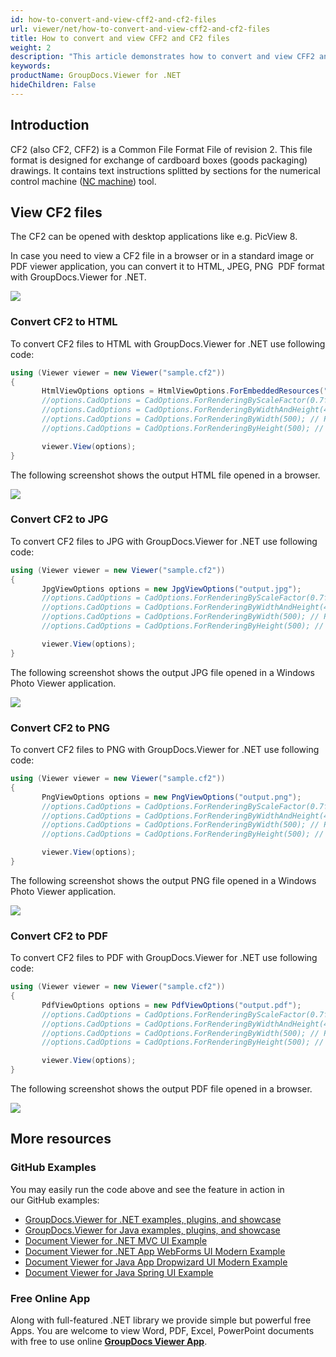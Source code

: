 ```yaml
---
id: how-to-convert-and-view-cff2-and-cf2-files
url: viewer/net/how-to-convert-and-view-cff2-and-cf2-files
title: How to convert and view CFF2 and CF2 files
weight: 2
description: "This article demonstrates how to convert and view CFF2 and CF2 files with GroupDocs.Viewer within your .NET applications."
keywords: 
productName: GroupDocs.Viewer for .NET
hideChildren: False
---
```

## Introduction

CF2 (also CF2, CFF2) is a Common File Format File of revision 2. This file format is designed for exchange of cardboard boxes (goods packaging) drawings. It contains text instructions splitted by sections for the numerical control machine ([NC machine](https://en.wikipedia.org/wiki/Numerical_control)) tool.

## View CF2 files

The CF2 can be opened with desktop applications like e.g. PicView 8.

In case you need to view a CF2 file in a browser or in a standard image or PDF viewer application, you can convert it to HTML, JPEG, PNG  PDF format with GroupDocs.Viewer for .NET. 

![](viewer/net/images/how-to-convert-and-view-cff2-and-cf2-files.png)

### Convert CF2 to HTML

To convert CF2 files to HTML with GroupDocs.Viewer for .NET use following code:

```csharp
using (Viewer viewer = new Viewer("sample.cf2"))
{
       HtmlViewOptions options = HtmlViewOptions.ForEmbeddedResources("output.html");
       //options.CadOptions = CadOptions.ForRenderingByScaleFactor(0.7f); // Render image and reduce it by 30%
       //options.CadOptions = CadOptions.ForRenderingByWidthAndHeight(400,400); // Render image and set output size to 400x400
       //options.CadOptions = CadOptions.ForRenderingByWidth(500); // Render image, fix width by 500 px and recalculate height
       //options.CadOptions = CadOptions.ForRenderingByHeight(500); // Render image, fix height by 500 px and recalculate width

       viewer.View(options);
}
```

The following screenshot shows the output HTML file opened in a browser.

![](viewer/net/images/how-to-convert-and-view-cff2-and-cf2-files_1.png)

### Convert CF2 to JPG

To convert CF2 files to JPG with GroupDocs.Viewer for .NET use following code: 

```csharp
using (Viewer viewer = new Viewer("sample.cf2"))
{
       JpgViewOptions options = new JpgViewOptions("output.jpg");
	   //options.CadOptions = CadOptions.ForRenderingByScaleFactor(0.7f); // Render image and reduce it by 30%
       //options.CadOptions = CadOptions.ForRenderingByWidthAndHeight(400,400); // Render image and set output size to 400x400
       //options.CadOptions = CadOptions.ForRenderingByWidth(500); // Render image, fix width by 500 px and recalculate height
       //options.CadOptions = CadOptions.ForRenderingByHeight(500); // Render image, fix height by 500 px and recalculate width

       viewer.View(options);
}
```

The following screenshot shows the output JPG file opened in a Windows Photo Viewer application.

![](viewer/net/images/how-to-convert-and-view-cff2-and-cf2-files_2.png)

### Convert CF2 to PNG

To convert CF2 files to PNG with GroupDocs.Viewer for .NET use following code: 

```csharp
using (Viewer viewer = new Viewer("sample.cf2"))
{
       PngViewOptions options = new PngViewOptions("output.png");
	   //options.CadOptions = CadOptions.ForRenderingByScaleFactor(0.7f); // Render image and reduce it by 30%
       //options.CadOptions = CadOptions.ForRenderingByWidthAndHeight(400,400); // Render image and set output size to 400x400
       //options.CadOptions = CadOptions.ForRenderingByWidth(500); // Render image, fix width by 500 px and recalculate height
       //options.CadOptions = CadOptions.ForRenderingByHeight(500); // Render image, fix height by 500 px and recalculate width

       viewer.View(options);
}
```

The following screenshot shows the output PNG file opened in a Windows Photo Viewer application.

![](viewer/net/images/how-to-convert-and-view-cff2-and-cf2-files_3.png)

### Convert CF2 to PDF

To convert CF2 files to PDF with GroupDocs.Viewer for .NET use following code: 

```csharp
using (Viewer viewer = new Viewer("sample.cf2"))
{
       PdfViewOptions options = new PdfViewOptions("output.pdf");
	   //options.CadOptions = CadOptions.ForRenderingByScaleFactor(0.7f); // Render image and reduce it by 30%
       //options.CadOptions = CadOptions.ForRenderingByWidthAndHeight(400,400); // Render image and set output size to 400x400
       //options.CadOptions = CadOptions.ForRenderingByWidth(500); // Render image, fix width by 500 px and recalculate height
       //options.CadOptions = CadOptions.ForRenderingByHeight(500); // Render image, fix height by 500 px and recalculate width

       viewer.View(options);
}
```

The following screenshot shows the output PDF file opened in a browser.

![](viewer/net/images/how-to-convert-and-view-cff2-and-cf2-files_4.png)

## More resources
### GitHub Examples
You may easily run the code above and see the feature in action in our GitHub examples:
*   [GroupDocs.Viewer for .NET examples, plugins, and showcase](https://github.com/groupdocs-viewer/GroupDocs.Viewer-for-.NET)    
*   [GroupDocs.Viewer for Java examples, plugins, and showcase](https://github.com/groupdocs-viewer/GroupDocs.Viewer-for-Java)    
*   [Document Viewer for .NET MVC UI Example](https://github.com/groupdocs-viewer/GroupDocs.Viewer-for-.NET-MVC)     
*   [Document Viewer for .NET App WebForms UI Modern Example](https://github.com/groupdocs-viewer/GroupDocs.Viewer-for-.NET-WebForms)    
*   [Document Viewer for Java App Dropwizard UI Modern Example](https://github.com/groupdocs-viewer/GroupDocs.Viewer-for-Java-Dropwizard)    
*   [Document Viewer for Java Spring UI Example](https://github.com/groupdocs-viewer/GroupDocs.Viewer-for-Java-Spring)

### Free Online App
Along with full-featured .NET library we provide simple but powerful free Apps.
You are welcome to view Word, PDF, Excel, PowerPoint documents with free to use online **[GroupDocs Viewer App](https://products.groupdocs.app/viewer)**.